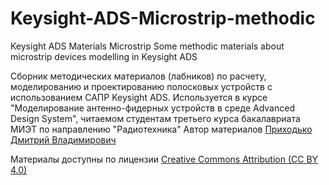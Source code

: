# Keysight-ADS-Microstrip-methodic
Keysight ADS Materials Microstrip
Some methodic materials about microstrip devices modelling in Keysight ADS

Сборник методических материалов (лабников) по расчету, моделированию и проектированию полосковых устройств с использованием САПР Keysight ADS.
Используется в курсе "Моделирование антенно-фидерных устройств в среде Advanced Design System", читаемом студентам третьего курса бакалавриата МИЭТ по направлению "Радиотехника"
Автор материалов [Приходько Дмитрий Владимирович](mailto:someone@dee@org.miet.ru)

Материалы доступны по лицензии [Creative Commons Attribution (CC BY 4.0)](https://creativecommons.org/licenses/by/4.0/)